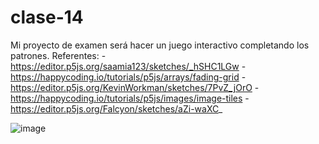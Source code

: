 # clase-14

Mi proyecto de examen será hacer un juego interactivo completando los patrones.
Referentes:
-https://editor.p5js.org/saamia123/sketches/_hSHC1LGw 
-https://happycoding.io/tutorials/p5js/arrays/fading-grid
-https://editor.p5js.org/KevinWorkman/sketches/7PvZ_jOrO 
-https://happycoding.io/tutorials/p5js/images/image-tiles
-https://editor.p5js.org/Falcyon/sketches/aZi-waXC_

![image](https://github.com/ValeeBravo/dis9034-2024-1/assets/163045037/fe8245c1-24e5-410c-9d8f-1a77eb4f716a)

